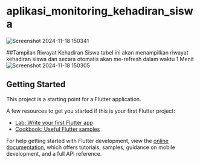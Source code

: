 # aplikasi_monitoring_kehadiran_siswa

![Screenshot 2024-11-18 150341](https://github.com/user-attachments/assets/af47f241-1bac-46d1-ad3b-84242560296b)

##Tampilan Riwayat Kehadiran Siswa
  tabel ini akan menampilkan riwayat kehadiran siswa dan secara otomatis akan me-refresh dalam waktu 1 Menit
![Screenshot 2024-11-18 150305](https://github.com/user-attachments/assets/ed009bf9-5313-4477-959d-e6a00237822c)



## Getting Started

This project is a starting point for a Flutter application.

A few resources to get you started if this is your first Flutter project:

- [Lab: Write your first Flutter app](https://docs.flutter.dev/get-started/codelab)
- [Cookbook: Useful Flutter samples](https://docs.flutter.dev/cookbook)

For help getting started with Flutter development, view the
[online documentation](https://docs.flutter.dev/), which offers tutorials,
samples, guidance on mobile development, and a full API reference.
